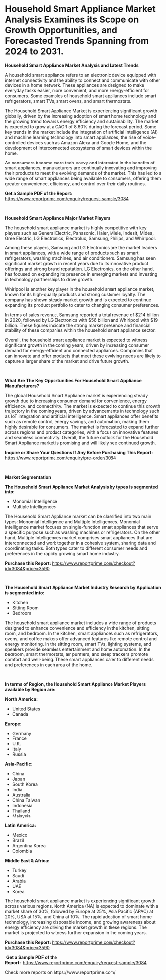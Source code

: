<p><h1>Household Smart Appliance Market Analysis Examines its Scope on Growth Opportunities, and Forecasted Trends Spanning from 2024 to 2031.</h1></p><p><strong>Household Smart Appliance Market Analysis and Latest Trends</strong></p>
<p><p>A household smart appliance refers to an electronic device equipped with internet connectivity and the ability to connect and communicate with other devices in a home network. These appliances are designed to make everyday tasks easier, more convenient, and more energy-efficient for consumers. Some examples of household smart appliances include smart refrigerators, smart TVs, smart ovens, and smart thermostats.</p><p>The Household Smart Appliance Market is experiencing significant growth globally, driven by the increasing adoption of smart home technology and the growing trend towards energy efficiency and sustainability. The market is expected to grow at a CAGR of 8.60% during the forecast period. Some key trends in the market include the integration of artificial intelligence (AI) and machine learning technology into smart appliances, the rise of voice-controlled devices such as Amazon Alexa and Google Home, and the development of interconnected ecosystems of smart devices within the home.</p><p>As consumers become more tech-savvy and interested in the benefits of smart appliances, manufacturers are continually innovating and improving their products to meet the evolving demands of the market. This has led to a wide range of smart appliances being available to consumers, offering them greater convenience, efficiency, and control over their daily routines.</p></p>
<p><strong>Get a Sample PDF of the Report:&nbsp;</strong> <a href="https://www.reportprime.com/enquiry/request-sample/3084">https://www.reportprime.com/enquiry/request-sample/3084</a></p>
<p>&nbsp;</p>
<p><strong>Household Smart Appliance Major Market Players</strong></p>
<p><p>The household smart appliance market is highly competitive with key players such as General Electric, Panasonic, Haier, Miele, Indesit, Midea, Gree Electric, LG Electronics, Electrolux, Samsung, Philips, and Whirlpool. </p><p>Among these players, Samsung and LG Electronics are the market leaders in smart appliances, with a wide range of products such as smart refrigerators, washing machines, and air conditioners. Samsung has seen significant market growth in recent years due to its innovative product offerings and strong brand reputation. LG Electronics, on the other hand, has focused on expanding its presence in emerging markets and investing in technology partnerships to drive growth.</p><p>Whirlpool is another key player in the household smart appliance market, known for its high-quality products and strong customer loyalty. The company has shown steady market growth and is expected to continue expanding its product portfolio to cater to changing consumer preferences.</p><p>In terms of sales revenue, Samsung reported a total revenue of $214 billion in 2020, followed by LG Electronics with $56 billion and Whirlpool with $19 billion. These figures indicate the strong market presence and financial stability of these companies within the household smart appliance sector.</p><p>Overall, the household smart appliance market is expected to witness significant growth in the coming years, driven by increasing consumer demand for energy-efficient and connected appliances. Companies that can innovate and offer products that meet these evolving needs are likely to capture a larger share of the market and drive future growth.</p></p>
<p>&nbsp;</p>
<p><strong>What Are The Key Opportunities For Household Smart Appliance Manufacturers?</strong></p>
<p><p>The global Household Smart Appliance market is experiencing steady growth due to increasing consumer demand for convenience, energy efficiency, and connectivity. The market is expected to continue this growth trajectory in the coming years, driven by advancements in technology such as IoT integration and artificial intelligence. Smart appliances offer benefits such as remote control, energy savings, and automation, making them highly desirable for consumers. The market is forecasted to expand further across regions and product categories, with a focus on innovative features and seamless connectivity. Overall, the future outlook for the Household Smart Appliance market is promising and will likely see continued growth.</p></p>
<p><strong>Inquire or Share Your Questions If Any Before Purchasing This Report:</strong> <a href="https://www.reportprime.com/enquiry/pre-order/3084">https://www.reportprime.com/enquiry/pre-order/3084</a></p>
<p>&nbsp;</p>
<p><strong>Market Segmentation</strong></p>
<p><strong>The Household Smart Appliance Market Analysis by types is segmented into:</strong></p>
<p><ul><li>Monomial Intelligence</li><li>Multiple Intelligences</li></ul></p>
<p><p>The Household Smart Appliance market can be classified into two main types: Monomial Intelligence and Multiple Intelligences. Monomial Intelligence market focuses on single-function smart appliances that serve a specific purpose such as washing machines or refrigerators. On the other hand, Multiple Intelligences market comprises smart appliances that are interconnected and work together in a cohesive system, sharing data and coordinating tasks. Both types cater to different consumer needs and preferences in the rapidly growing smart home industry.</p></p>
<p><strong>Purchase this Report:&nbsp;</strong><a href="https://www.reportprime.com/checkout?id=3084&price=3590">https://www.reportprime.com/checkout?id=3084&price=3590</a></p>
<p>&nbsp;</p>
<p><strong>The Household Smart Appliance Market Industry Research by Application is segmented into:</strong></p>
<p><ul><li>Kitchen</li><li>Sitting Room</li><li>Bedroom</li></ul></p>
<p><p>The household smart appliance market includes a wide range of products designed to enhance convenience and efficiency in the kitchen, sitting room, and bedroom. In the kitchen, smart appliances such as refrigerators, ovens, and coffee makers offer advanced features like remote control and energy monitoring. In the sitting room, smart TVs, lighting systems, and speakers provide seamless entertainment and home automation. In the bedroom, smart thermostats, air purifiers, and sleep trackers promote comfort and well-being. These smart appliances cater to different needs and preferences in each area of the home.</p></p>
<p>&nbsp;</p>
<p><strong>In terms of Region, the Household Smart Appliance Market Players available by Region are:</strong></p>
<p>
    <p> <strong> North America: </strong>
        <ul>
            <li>United States</li>
            <li>Canada</li>
        </ul>
        </p> 
    <p> <strong> Europe: </strong>
        <ul>
            <li>Germany</li>
            <li>France</li>
            <li>U.K.</li>
            <li>Italy</li>
            <li>Russia</li>
        </ul>
        </p> 
    <p> <strong> Asia-Pacific: </strong>
        <ul>
            <li>China</li>
            <li>Japan</li>
            <li>South Korea</li>
            <li>India</li>
            <li>Australia</li>
            <li>China Taiwan</li>
            <li>Indonesia</li>
            <li>Thailand</li>
            <li>Malaysia</li>
        </ul>
        </p> 
    <p> <strong> Latin America: </strong>
        <ul>
            <li>Mexico</li>
            <li>Brazil</li>
            <li>Argentina Korea</li>
            <li>Colombia</li>
        </ul>
        </p> 
    <p> <strong> Middle East & Africa: </strong>
        <ul>
            <li>Turkey</li>
            <li>Saudi</li>
            <li>Arabia</li>
            <li>UAE</li>
            <li>Korea</li>
        </ul>
    </p>
    </p>
<p><p>The household smart appliance market is experiencing significant growth across various regions. North America (NA) is expected to dominate with a market share of 30%, followed by Europe at 25%, Asia Pacific (APAC) at 20%, USA at 15%, and China at 10%. The rapid adoption of smart home technology, increasing disposable income, and growing awareness about energy efficiency are driving the market growth in these regions. The market is projected to witness further expansion in the coming years.</p></p>
<p><strong>Purchase this Report: </strong><a href="https://www.reportprime.com/checkout?id=3084&price=3590">https://www.reportprime.com/checkout?id=3084&price=3590</a></p>
<p>&nbsp;<strong>Get a Sample PDF of the Report:&nbsp;&nbsp;</strong><a href="https://www.reportprime.com/enquiry/request-sample/3084">https://www.reportprime.com/enquiry/request-sample/3084</a></p>
<p><strong></strong></p>
<p>Check more reports on https://www.reportprime.com/</p>